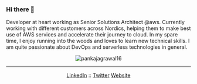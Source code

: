 ### Hi there 👋

Developer at heart working as Senior Solutions Architect @aws. Currently working with different customers across Nordics, helping them to make best use of AWS services and accelerate their journey to cloud. In my spare time, I enjoy running into the woods and loves to learn new technical skills. I am quite passionate about DevOps and serverless technologies in general.


<p align="center"> <img src="https://github-readme-stats.vercel.app/api?username=pankajagrawal16&show_icons=true" alt="pankajagrawal16" /> </p>

--- 
<p align="center">
  <a href="https://www.linkedin.com/in/steve-houel/">LinkedIn</a> ::
  <a href="https://twitter.com/agrawalpankaj16">Twitter</a>
  <a href="https://www.me.pankaagr.cloud/">Website</a>
</p>
